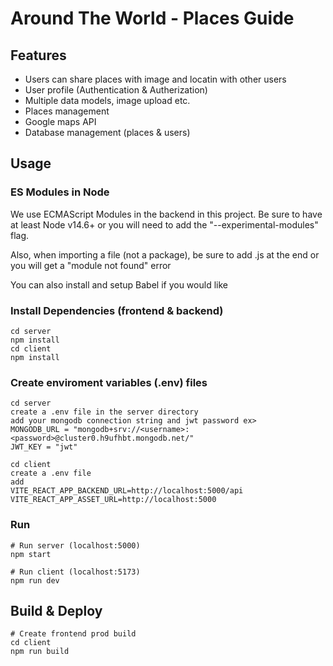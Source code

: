 # Around The World - Places Guide

## Features

- Users can share places with image and locatin with other users
- User profile (Authentication & Autherization)
- Multiple data models, image upload etc.
- Places management
- Google maps API
- Database management (places & users)

## Usage

### ES Modules in Node

We use ECMAScript Modules in the backend in this project. Be sure to have at least Node v14.6+ or you will need to add the "--experimental-modules" flag.

Also, when importing a file (not a package), be sure to add .js at the end or you will get a "module not found" error

You can also install and setup Babel if you would like

### Install Dependencies (frontend & backend)

```
cd server
npm install
cd client
npm install
```
### Create enviroment variables (.env) files
```
cd server
create a .env file in the server directory
add your mongodb connection string and jwt password ex>
MONGODB_URL = "mongodb+srv://<username>:<password>@cluster0.h9ufhbt.mongodb.net/"
JWT_KEY = "jwt"

cd client
create a .env file
add
VITE_REACT_APP_BACKEND_URL=http://localhost:5000/api
VITE_REACT_APP_ASSET_URL=http://localhost:5000

```

### Run

```
# Run server (localhost:5000)
npm start

# Run client (localhost:5173)
npm run dev

```


## Build & Deploy

```
# Create frontend prod build
cd client
npm run build
```
